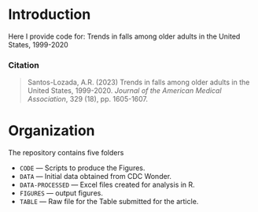 # Introduction

Here I provide code for: Trends in falls among older adults in the United States, 1999-2020

### Citation

> Santos-Lozada, A.R. (2023) Trends in falls among older adults in the United States, 1999-2020. *Journal of the American Medical Association*, 329 (18), pp. 1605-1607.

# Organization
The repository contains five folders
- `CODE`  — Scripts to produce the Figures.
- `DATA`  — Initial data obtained from CDC Wonder.
- `DATA-PROCESSED` — Excel files created for analysis in R.
- `FIGURES` — output figures.
- `TABLE` — Raw file for the Table submitted for the article. 
